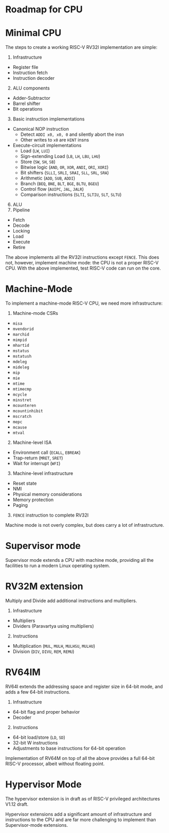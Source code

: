 Roadmap for CPU
===============

# Minimal CPU

The steps to create a working RISC-V RV32I implementation are simple:

1. Infrastructure
 * Register file
 * Instruction fetch
 * Instruction decoder
2.  ALU components
 * Adder-Subtractor
 * Barrel shifter
 * Bit operations
3.  Basic instruction implementations
 * Canonical NOP instruction
   * Detect `ADDI x0, x0, 0` and silently abort the insn
   * Other writes to `x0` are `HINT` insns
 * Execute-circuit implementations
   * Load (`LW`, `LUI`)
   * Sign-extending Load (`LB`, `LH`, `LBU`, `LHU`)
   * Store (`SW`, `SH`, `SB`)
   * Bitwise logic (`AND`, `OR`, `XOR`, `ANDI`, `ORI`, `XORI`)
   * Bit shifters (`SLLI`, `SRLI`, `SRAI`, `SLL`, `SRL`, `SRA`)
   * Arithmetic (`ADD`, `SUB`, `ADDI`)
   * Branch (`BEQ`, `BNE`, `BLT`, `BGE`, `BLTU`, `BGEU`)
   * Control flow (`AUIPC`, `JAL`, `JALR`)
   * Comparison instructions (`SLTI`, `SLTIU`, `SLT`, `SLTU`)
6.  ALU
7.  Pipeline
 * Fetch
 * Decode
 * Locking
 * Load
 * Execute
 * Retire

The above implements all the RV32I instructions except `FENCE`.  This
does not, however, implement machine mode:  the CPU is not a proper
RISC-V CPU.  With the above implemented, test RISC-V code can run on
the core.

# Machine-Mode

To implement a machine-mode RISC-V CPU, we need more infrastructure:

1.  Machine-mode CSRs
 * `misa`
 * `mvendorid`
 * `marchid`
 * `mimpid`
 * `mhartid`
 * `mstatus`
 * `mstatush`
 * `mdeleg`
 * `mideleg`
 * `mip`
 * `mie`
 * `mtime`
 * `mtimecmp`
 * `mcycle`
 * `minstret`
 * `mcounteren`
 * `mcountinhibit`
 * `mscratch`
 * `mepc`
 * `mcause`
 * `mtval`
2.  Machine-level ISA
 * Environment call (`ECALL`, `EBREAK`)
 * Trap-return (`MRET`, `SRET`)
 * Wait for interrupt (`WFI`)
3.  Machine-level infrastructure
 * Reset state
 * NMI
 * Physical memory considerations
 * Memory protection
 * Paging
3.  `FENCE` instruction to complete RV32I

Machine mode is not overly complex, but does carry a lot of infrastructure.

# Supervisor mode

Supervisor mode extends a CPU with machine mode, providing all the facilities
to run a modern Linux operating system.

# RV32M extension

Multiply and Divide add additional instructions and multipliers.

1.  Infrastructure
 * Multipliers
 * Dividers (Paravartya using multipliers)
2.  Instructions
 * Multiplication (`MUL`, `MULH`, `MULHSU`, `MULHU`)
 * Division (`DIV`, `DIVU`, `REM`, `REMU`)

# RV64IM

RV64I extends the addressing space and register size in 64-bit mode, and adds
a few 64-bit instructions.

1.  Infrastructure
 * 64-bit flag and proper behavior
 * Decoder
2.  Instructions
 * 64-bit load/store (`LD`, `SD`)
 * 32-bit W instructions
 * Adjustments to base instructions for 64-bit operation

Implementation of RV64M on top of all the above provides a full 64-bit
RISC-V processor, albeit without floating point.

# Hypervisor Mode

The hypervisor extension is in draft as of RISC-V privileged architectures
V1.12 draft.

Hypervisor extensions add a significant amount of infrastructure and
instructions to the CPU and are far more challenging to implement than
Supervisor-mode extensions.
